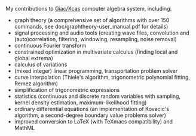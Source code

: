 My contributions to [Giac/Xcas](https://www-fourier.ujf-grenoble.fr/~parisse/giac.html) computer algebra system, including:

- graph theory (a comprehensive set of algorithms with over 150 commands, see doc/graphtheory-user_manual.pdf for details)
- signal processing and audio tools (creating wave files, convolution and (auto)correlation, filtering, windowing, resampling, noise removal)
- continuous Fourier transform
- constrained optimization in multivariate calculus (finding local and global extrema)
- calculus of variations
- (mixed integer) linear programming, transportation problem solver
- curve interpolation (Thiele's algorithm, trigonometric polynomial fitting, Remez algorithm)
- simplification of trigonometric expressions
- statistics (continuous and discrete random variables with sampling, kernel density estimation, maximum-likelihood fitting)
- ordinary differential equations (an implementation of Kovacic's algorithm, a second-degree boundary value problems solver)
- improved conversion to LaTeX (with TeXmacs compatibility) and MathML

